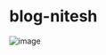 # blog-nitesh
![image](https://user-images.githubusercontent.com/64901805/124788897-ff285b00-df73-11eb-939a-27e39d35dd79.png)
